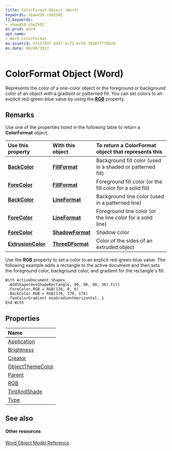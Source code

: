 ```yaml
---
title: ColorFormat Object (Word)
keywords: vbawd10.chm2502
f1_keywords:
- vbawd10.chm2502
ms.prod: word
api_name:
- Word.ColorFormat
ms.assetid: 5f12793f-d847-ecf2-6cf6-39387f7f0b28
ms.date: 06/08/2017
---
```



# ColorFormat Object (Word)

Represents the color of a one-color object or the foreground or background color of an object with a gradient or patterned fill. You can set colors to an explicit red-green-blue value by using the  **[RGB](Word.ColorFormat.RGB.md)** property.


## Remarks

Use one of the properties listed in the following table to return a  **ColorFormat** object.



|**Use this property**|**With this object**|**To return a ColorFormat object that represents this**|
|:-----|:-----|:-----|
|**[BackColor](fillformat-backcolor-property-word.md)**|**[FillFormat](fillformat-object-word.md)**|Background fill color (used in a shaded or patterned fill)|
|**[ForeColor](fillformat-forecolor-property-word.md)**|**[FillFormat](fillformat-object-word.md)**|Foreground fill color (or the fill color for a solid fill)|
|**[BackColor](lineformat-backcolor-property-word.md)**|**[LineFormat](lineformat-object-word.md)**|Background line color (used in a patterned line)|
|**[ForeColor](lineformat-forecolor-property-word.md)**|**[LineFormat](lineformat-object-word.md)**|Foreground line color (or the line color for a solid line)|
|**[ForeColor](shadowformat-forecolor-property-word.md)**|**[ShadowFormat](shadowformat-object-word.md)**|Shadow color|
|**[ExtrusionColor](threedformat-extrusioncolor-property-word.md)**|**[ThreeDFormat](threedformat-object-word.md)**|Color of the sides of an extruded object|
Use the  **RGB** property to set a color to an explicit red-green-blue value. The following example adds a rectangle to the active document and then sets the foreground color, background color, and gradient for the rectangle's fill.




```
With ActiveDocument.Shapes _ 
 .AddShape(msoShapeRectangle, 90, 90, 90, 50).Fill 
 .ForeColor.RGB = RGB(128, 0, 0) 
 .BackColor.RGB = RGB(170, 170, 170) 
 .TwoColorGradient msoGradientHorizontal, 1 
End With
```


## Properties



|**Name**|
|:-----|
|[Application](Word.ColorFormat.Application.md)|
|[Brightness](Word.ColorFormat.Brightness.md)|
|[Creator](Word.ColorFormat.Creator.md)|
|[ObjectThemeColor](Word.ColorFormat.ObjectThemeColor.md)|
|[Parent](Word.ColorFormat.Parent.md)|
|[RGB](Word.ColorFormat.RGB.md)|
|[TintAndShade](Word.ColorFormat.TintAndShade.md)|
|[Type](colorformat-type-property-word.md)|

## See also


#### Other resources


[Word Object Model Reference](http://msdn.microsoft.com/library/be452561-b436-bb9b-6f94-3faa9a74a6fd%28Office.15%29.aspx)
